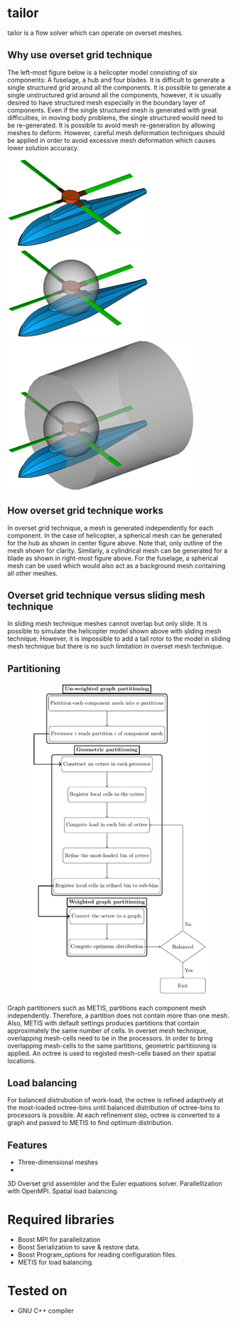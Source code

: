# tailor

tailor is a flow solver which can operate on overset meshes.

## Why use overset grid technique

The left-most figure below is a helicopter model consisting of six components: A fuselage, a hub and four blades. It is difficult to generate a single structured grid around all the components. It is possible to generate a single unstructured grid around all the components, however, it is usually desired to have structured mesh especially in the boundary layer of components. Even if the single structured mesh is generated with great difficulties, in moving body problems, the single structured would need to be re-generated. It is possible to avoid mesh re-generation by allowing meshes to deform. However, careful mesh deformation techniques should be applied in order to avoid excessive mesh deformation which causes lower solution accuracy.

![](https://github.com/orxshi/tailor/blob/main/images/helicopter.png)
![](https://github.com/orxshi/tailor/blob/main/images/hub_mesh_outline.png)
![](https://github.com/orxshi/tailor/blob/main/images/blade_mesh_outline.png)

## How overset grid technique works

In overset grid technique, a mesh is generated independently for each component. In the case of helicopter, a spherical mesh can be generated for the hub as shown in center figure above. Note that, only outline of the mesh shown for clarity. Similarly, a cylindrical mesh can be generated for a blade as shown in right-most figure above. For the fuselage, a spherical mesh can be used which would also act as a background mesh containing all other meshes.

## Overset grid technique versus sliding mesh technique

In sliding mesh technique meshes cannot overlap but only slide. It is possible to simulate the helicopter model shown above with sliding mesh technique. However, it is impossible to add a tail rotor to the model in sliding mesh technique but there is no such limitation in overset mesh technique.

## Partitioning

<p align="center">
  <img src="https://github.com/orxshi/tailor/blob/main/images/partitioning.png" width="400" />
</p>

Graph partitioners such as METIS, partitions each component mesh independently. Therefore, a partition does not contain more than one mesh. Also, METIS with default settings produces partitions that contain approximately the same number of cells. In overset mesh technique, overlapping mesh-cells need to be in the processors. In order to bring overlapping mesh-cells to the same partitions, geometric partitioning is applied. An octree is used to registed mesh-cells based on their spatial locations.

## Load balancing

For balanced distrubution of work-load, the octree is refined adaptively at the most-loaded octree-bins until balanced distribution of octree-bins to processors is possible. At each refinement step, octree is converted to a graph and passed to METIS to find optimum distribution.

## Features
* Three-dimensional meshes
* 
3D Overset grid assembler and the Euler equations solver.
Parallellization with OpenMPI.
Spatial load balancing.

# Required libraries
* Boost MPI for parallelization
* Boost Serialization to save & restore data.
* Boost Program_options for reading configuration files.
* METIS for load balancing.

# Tested on
* GNU C++ compiler 

